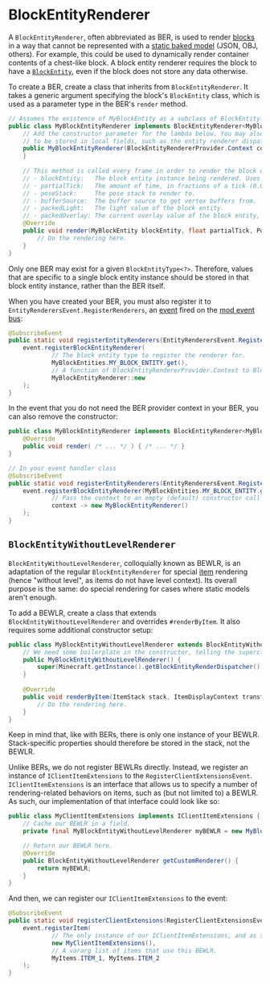 # BlockEntityRenderer

A `BlockEntityRenderer`, often abbreviated as BER, is used to render [blocks][block] in a way that cannot be represented with a [static baked model][model] (JSON, OBJ, others). For example, this could be used to dynamically render container contents of a chest-like block. A block entity renderer requires the block to have a [`BlockEntity`][blockentity], even if the block does not store any data otherwise.

To create a BER, create a class that inherits from `BlockEntityRenderer`. It takes a generic argument specifying the block's `BlockEntity` class, which is used as a parameter type in the BER's `render` method.

```java
// Assumes the existence of MyBlockEntity as a subclass of BlockEntity.
public class MyBlockEntityRenderer implements BlockEntityRenderer<MyBlockEntity> {
    // Add the constructor parameter for the lambda below. You may also use it to get some context
    // to be stored in local fields, such as the entity renderer dispatcher, if needed.
    public MyBlockEntityRenderer(BlockEntityRendererProvider.Context context) {
    }
    
    // This method is called every frame in order to render the block entity. Parameters are:
    // - blockEntity:   The block entity instance being rendered. Uses the generic type passed to the super interface.
    // - partialTick:   The amount of time, in fractions of a tick (0.0 to 1.0), that has passed since the last tick.
    // - poseStack:     The pose stack to render to.
    // - bufferSource:  The buffer source to get vertex buffers from.
    // - packedLight:   The light value of the block entity.
    // - packedOverlay: The current overlay value of the block entity, usually OverlayTexture.NO_OVERLAY.
    @Override
    public void render(MyBlockEntity blockEntity, float partialTick, PoseStack stack, MultiBufferSource bufferSource, int packedLight, int packedOverlay) {
        // Do the rendering here.
    }
}
```

Only one BER may exist for a given `BlockEntityType<?>`. Therefore, values that are specific to a single block entity instance should be stored in that block entity instance, rather than the BER itself.

When you have created your BER, you must also register it to `EntityRenderersEvent.RegisterRenderers`, an [event] fired on the [mod event bus][eventbus]:

```java
@SubscribeEvent
public static void registerEntityRenderers(EntityRenderersEvent.RegisterRenderers event) {
    event.registerBlockEntityRenderer(
            // The block entity type to register the renderer for.
            MyBlockEntities.MY_BLOCK_ENTITY.get(),
            // A function of BlockEntityRendererProvider.Context to BlockEntityRenderer.
            MyBlockEntityRenderer::new
    );
}
```

In the event that you do not need the BER provider context in your BER, you can also remove the constructor:

```java
public class MyBlockEntityRenderer implements BlockEntityRenderer<MyBlockEntity> {
    @Override
    public void render( /* ... */ ) { /* ... */ }
}

// In your event handler class
@SubscribeEvent
public static void registerEntityRenderers(EntityRenderersEvent.RegisterRenderers event) {
    event.registerBlockEntityRenderer(MyBlockEntities.MY_BLOCK_ENTITY.get(),
            // Pass the context to an empty (default) constructor call
            context -> new MyBlockEntityRenderer()
    );
}
```

## `BlockEntityWithoutLevelRenderer`

`BlockEntityWithoutLevelRenderer`, colloquially known as BEWLR, is an adaptation of the regular `BlockEntityRenderer` for special [item] rendering (hence "without level", as items do not have level context). Its overall purpose is the same: do special rendering for cases where static models aren't enough.

To add a BEWLR, create a class that extends `BlockEntityWithoutLevelRenderer` and overrides `#renderByItem`. It also requires some additional constructor setup:

```java
public class MyBlockEntityWithoutLevelRenderer extends BlockEntityWithoutLevelRenderer {
    // We need some boilerplate in the constructor, telling the superclass where to find the central block entity and entity renderers.
    public MyBlockEntityWithoutLevelRenderer() {
        super(Minecraft.getInstance().getBlockEntityRenderDispatcher(), Minecraft.getInstance().getEntityModels());
    }
    
    @Override
    public void renderByItem(ItemStack stack, ItemDisplayContext transform, PoseStack poseStack, MultiBufferSource bufferSource, int packedLight, int packedOverlay) {
        // Do the rendering here.
    }
}
```

Keep in mind that, like with BERs, there is only one instance of your BEWLR. Stack-specific properties should therefore be stored in the stack, not the BEWLR.

Unlike BERs, we do not register BEWLRs directly. Instead, we register an instance of `IClientItemExtensions` to the `RegisterClientExtensionsEvent`. `IClientItemExtensions` is an interface that allows us to specify a number of rendering-related behaviors on items, such as (but not limited to) a BEWLR. As such, our implementation of that interface could look like so:

```java
public class MyClientItemExtensions implements IClientItemExtensions {
    // Cache our BEWLR in a field.
    private final MyBlockEntityWithoutLevelRenderer myBEWLR = new MyBlockEntityWithoutLevelRenderer();

    // Return our BEWLR here.
    @Override
    public BlockEntityWithoutLevelRenderer getCustomRenderer() {
        return myBEWLR;
    }
}
```

And then, we can register our `IClientItemExtensions` to the event:

```java
@SubscribeEvent
public static void registerClientExtensions(RegisterClientExtensionsEvent event) {
    event.registerItem(
            // The only instance of our IClientItemExtensions, and as such, the only instance of our BEWLR.
            new MyClientItemExtensions(),
            // A vararg list of items that use this BEWLR.
            MyItems.ITEM_1, MyItems.ITEM_2
    );
}
```

[block]: ../blocks/index.md
[blockentity]: index.md
[event]: ../concepts/events.md#registering-an-event-handler
[eventbus]: ../concepts/events.md#event-buses
[item]: ../items/index.md
[model]: ../resources/client/models/index.md

